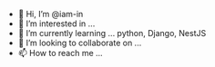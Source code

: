 - 👋 Hi, I’m @iam-in
- 👀 I’m interested in ... 
- 🌱 I’m currently learning ... python, Django, NestJS
- 💞️ I’m looking to collaborate on ...
- 📫 How to reach me ...

<!---
iam-in/iam-in is a ✨ special ✨ repository because its `README.md` (this file) appears on your GitHub profile.
You can click the Preview link to take a look at your changes.
--->
